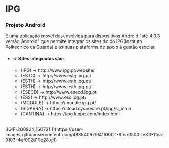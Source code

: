 <h1>IPG </h1>
<h3>Projeto Android</h3>
<p>
É uma aplicação móvel desenvolvida para dispositivos Android "até 4.0.3 versão Android" que permite Integrar os sites do do IPG(Instituto Politecnico da Guarda) e as suas plataforma de apoio á gestão escolar.
</p>
<ul>
	<li><h4> -> Sites integrados são: </h4></li>
    <ul>
      <li>(IPG) -> http://www.ipg.pt/website/</li>
      <li>(ESTG) -> http://www.estg.ipg.pt/</li>
      <li> (ESTH) -> http://www.esth.ipg.pt/</li>
      <li> (ESTH) -> http://www.esth.ipg.pt/</li>
      <li>(ESECD) -> http://www.esecd.ipg.pt</li>
      <li> (ESS) -> http://www.ess.ipg.pt/</li>
      <li> (MOODLE) -> https://moodle.ipg.pt/</li>
      <li>(SIGARRA) ->  https://cloud.sysnovare.pt/ipg/si_main </li>
      <li>(CANTINA) ->  https://ipg.luope.com/index.html</li>
    </ul>
</ul>
<br>
![GIF-200924_160721 1](https://user-images.githubusercontent.com/48354097/94166621-6fea0500-fe83-11ea-9103-4ef002d10c28.gif)
